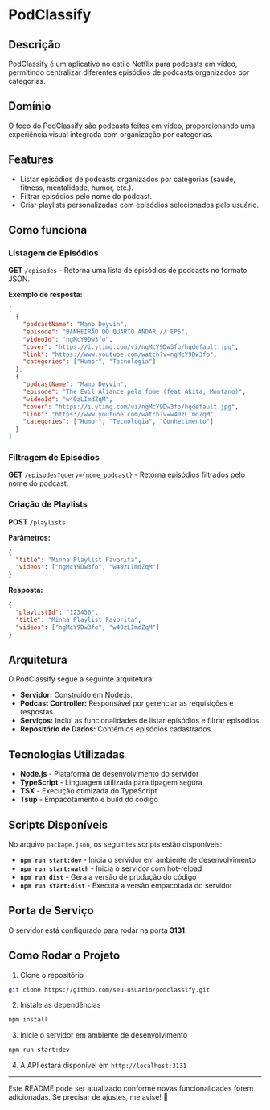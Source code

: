 # PodClassify

## Descrição
PodClassify é um aplicativo no estilo Netflix para podcasts em vídeo, permitindo centralizar diferentes episódios de podcasts organizados por categorias.

## Domínio
O foco do PodClassify são podcasts feitos em vídeo, proporcionando uma experiência visual integrada com organização por categorias.

## Features
- Listar episódios de podcasts organizados por categorias (saúde, fitness, mentalidade, humor, etc.).
- Filtrar episódios pelo nome do podcast.
- Criar playlists personalizadas com episódios selecionados pelo usuário.

## Como funciona

### Listagem de Episódios
**GET** `/episodes` - Retorna uma lista de episódios de podcasts no formato JSON.

**Exemplo de resposta:**
```json
[
  {
    "podcastName": "Mano Deyvin",
    "episode": "BANHEIRÃO DO QUARTO ANDAR // EP5",
    "videoId": "ngMcY9Dw3fo",
    "cover": "https://i.ytimg.com/vi/ngMcY9Dw3fo/hqdefault.jpg",
    "link": "https://www.youtube.com/watch?v=ngMcY9Dw3fo",
    "categories": ["Humor", "Tecnologia"]
  },
  {
    "podcastName": "Mano Deyvin",
    "episode": "The Evil Aliance pela fome (feat Akita, Montano)",
    "videoId": "w40zLImdZqM",
    "cover": "https://i.ytimg.com/vi/ngMcY9Dw3fo/hqdefault.jpg",
    "link": "https://www.youtube.com/watch?v=w40zLImdZqM",
    "categories": ["Humor", "Tecnologia", "Conhecimento"]
  }
]
```

### Filtragem de Episódios
**GET** `/episodes?query={nome_podcast}` - Retorna episódios filtrados pelo nome do podcast.

### Criação de Playlists
**POST** `/playlists`

**Parâmetros:**
```json
{
  "title": "Minha Playlist Favorita",
  "videos": ["ngMcY9Dw3fo", "w40zLImdZqM"]
}
```

**Resposta:**
```json
{
  "playlistId": "123456",
  "title": "Minha Playlist Favorita",
  "videos": ["ngMcY9Dw3fo", "w40zLImdZqM"]
}
```

## Arquitetura
O PodClassify segue a seguinte arquitetura:

- **Servidor:** Construído em Node.js.
- **Podcast Controller:** Responsável por gerenciar as requisições e respostas.
- **Serviços:** Inclui as funcionalidades de listar episódios e filtrar episódios.
- **Repositório de Dados:** Contém os episódios cadastrados.

## Tecnologias Utilizadas
- **Node.js** - Plataforma de desenvolvimento do servidor
- **TypeScript** - Linguagem utilizada para tipagem segura
- **TSX** - Execução otimizada do TypeScript
- **Tsup** - Empacotamento e build do código

## Scripts Disponíveis
No arquivo `package.json`, os seguintes scripts estão disponíveis:

- **`npm run start:dev`** - Inicia o servidor em ambiente de desenvolvimento
- **`npm run start:watch`** - Inicia o servidor com hot-reload
- **`npm run dist`** - Gera a versão de produção do código
- **`npm run start:dist`** - Executa a versão empacotada do servidor

## Porta de Serviço
O servidor está configurado para rodar na porta **3131**.

## Como Rodar o Projeto
1. Clone o repositório
```sh
git clone https://github.com/seu-usuario/podclassify.git
```
2. Instale as dependências
```sh
npm install
```
3. Inicie o servidor em ambiente de desenvolvimento
```sh
npm run start:dev
```
4. A API estará disponível em `http://localhost:3131`

---

Este README pode ser atualizado conforme novas funcionalidades forem adicionadas. Se precisar de ajustes, me avise! 🚀

